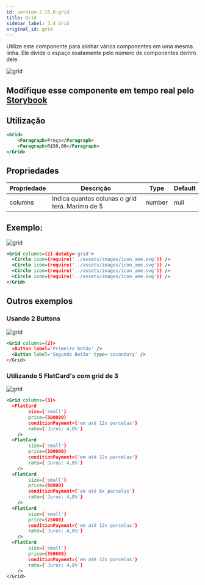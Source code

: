 ```yaml
---
id: version-2.15.0-grid
title: Grid
sidebar_label: 3.4 Grid
original_id: grid
---
```


Utilize este componente para alinhar vários componentes em uma mesma linha.
Ele divide o espaço exatamente pelo número de componentes dentro dele.

![grid](assets/images_components/v2.0.0/grid1.jpg)

## Modifique esse componente em tempo real pelo [Storybook](https://ame-miniapp-components.calindra.com.br/storybook/?path=/story/componentes-simples-grid--basic)

## Utilização

```xml
<Grid>
    <Paragraph>Preço</Paragraph>
    <Paragraph>R$50,00</Paragraph>
</Grid>
```

## Propriedades

| Propriedade | Descrição                                       | Type   | Default |
|-------------|-------------------------------------------------|--------|---------|
| columns     | Indica quantas colunas o grid terá. Marimo de 5 | number | null    |

## Exemplo:

![grid](assets/images_components/v2.15.0/grid_ex1.png)

```xml
<Grid columns={2} dataCy='grid'>
  <Circle icon={require('../assets/images/icon_ame.svg')} />
  <Circle icon={require('../assets/images/icon_ame.svg')} />
  <Circle icon={require('../assets/images/icon_ame.svg')} />
  <Circle icon={require('../assets/images/icon_ame.svg')} />
</Grid>
```

## Outros exemplos

### Usando 2 Buttons

![grid](assets/images_components/v2.15.0/grid_ex2.png)

```xml
<Grid columns={2}>
  <Button label='Primeiro botão' />
  <Button label='Segundo Botão' type='secondary' />
</Grid>
```

### Utilizando 5 FlatCard's com grid de 3

![grid](assets/images_components/v2.15.0/grid_ex3.png)

```xml
<Grid columns={3}>
  <FlatCard
        size={'small'}
        price={500000}
        conditionPayment={'em até 12x parcelas'}
        rate={'Juros: 4,8%'}
    />
  <FlatCard
        size={'small'}
        price={100000}
        conditionPayment={'em até 12x parcelas'}
        rate={'Juros: 4,8%'}
    />
  <FlatCard
        size={'small'}
        price={80000}
        conditionPayment={'em até 6x parcelas'}
        rate={'Juros: 4,8%'}
    />
  <FlatCard
        size={'small'}
        price={25000}
        conditionPayment={'em até 12x parcelas'}
        rate={'Juros: 4,8%'}
    />
  <FlatCard
        size={'small'}
        price={350000}
        conditionPayment={'em até 12x parcelas'}
        rate={'Juros: 4,8%'}
    />
</Grid>
```
